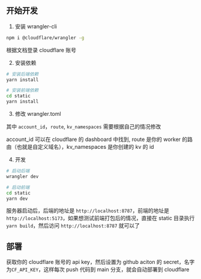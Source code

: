 ## 开始开发

1. 安装 wrangler-cli

```bash
npm i @cloudflare/wrangler -g
```

根据文档登录 cloudflare 账号

2. 安装依赖

```bash
# 安装后端依赖
yarn install

# 安装前端依赖
cd static
yarn install
```

3. 修改 wrangler.toml

其中 `account_id`，`route`, `kv_namespaces` 需要根据自己的情况修改

account_id 可以在 cloudflare 的 dashboard 中找到, route 是你的 worker 的路由（也就是自定义域名），kv_namespaces 是你创建的 kv 的 id

4. 开发

```bash
# 启动后端
wrangler dev

# 启动前端
cd static
yarn dev
```

服务器启动后，后端的地址是 `http://localhost:8787`，前端的地址是 `http://localhost:5173`，如果想测试前端打包后的情况，直接在 static 目录执行 `yarn build`，然后访问 `http://localhost:8787` 就可以了

## 部署

获取你的 cloudflare 账号的 api key，然后设置为 github aciton 的 secret，名字为`CF_API_KEY`，这样每次 push 代码到 main 分支，就会自动部署到 cloudflare
